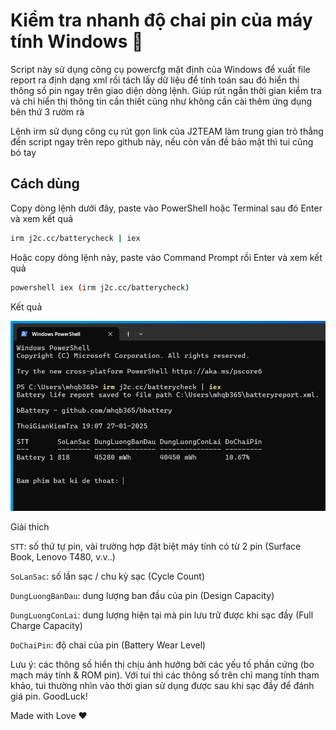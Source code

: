 # Kiểm tra nhanh độ chai pin của máy tính Windows 🔋

Script này sử dụng công cụ powercfg mặt định của Windows để xuất file report ra định dạng xml rồi tách lấy dữ liệu để tính toán sau đó hiển thị thông số pin ngay trên giao diện dòng lệnh. Giúp rút ngắn thời gian kiểm tra và chỉ hiển thị thông tin cần thiết cũng như không cần cài thêm ứng dụng bên thứ 3 rườm rà

Lệnh irm sử dụng công cụ rút gọn link của J2TEAM làm trung gian trỏ thẳng đến script ngay trên repo github này, nếu còn vấn đề bảo mật thì tui cũng bó tay

## Cách dùng

Copy dòng lệnh dưới đây, paste vào PowerShell hoặc Terminal sau đó Enter và xem kết quả

```sh
irm j2c.cc/batterycheck | iex
```

Hoặc copy dòng lệnh này, paste vào Command Prompt rồi Enter và xem kết quả

```sh
powershell iex (irm j2c.cc/batterycheck)
```

Kết quả

<img src="./bBattery.png" />

Giải thích

```STT```: số thứ tự pin, vài trường hợp đặt biệt máy tính có từ 2 pin (Surface Book, Lenovo T480, v.v..)

```SoLanSac```: số lần sạc / chu kỳ sạc (Cycle Count)

```DungLuongBanDau```: dung lượng ban đầu của pin (Design Capacity)

```DungLuongConLai```: dung lượng hiện tại mà pin lưu trữ được khi sạc đầy (Full Charge Capacity)

```DoChaiPin```: độ chai của pin (Battery Wear Level)

Lưu ý: các thông số hiển thị chịu ảnh hưởng bởi các yếu tố phần cứng (bo mạch máy tính & ROM pin). Với tui thì các thông số trên chỉ mang tính tham khảo, tui thường nhìn vào thời gian sử dụng được sau khi sạc đầy để đánh giá pin. GoodLuck!

Made with Love ❤️
